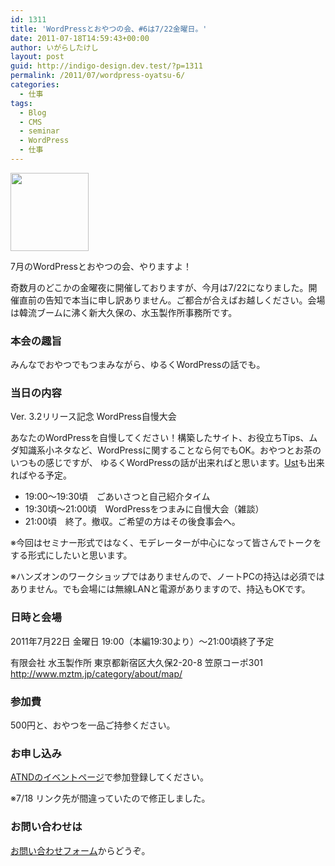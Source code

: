 ```yaml
---
id: 1311
title: 'WordPressとおやつの会、#6は7/22金曜日。'
date: 2011-07-18T14:59:43+00:00
author: いがらしたけし
layout: post
guid: http://indigo-design.dev.test/?p=1311
permalink: /2011/07/wordpress-oyatsu-6/
categories:
  - 仕事
tags:
  - Blog
  - CMS
  - seminar
  - WordPress
  - 仕事
---
```

<a href="https://indigo-design.org/2011/07/wordpress-oyatsu-6/wordpress-logo-notext-rgb/" rel="attachment wp-att-1314"><img src="https://indigo-design.org/wp-content/uploads/2011/07/wordpress-logo-notext-rgb.png" alt="" title="wordpress-logo-notext-rgb" width="125" height="125" class="alignnone size-full wp-image-1314" /></a>

7月のWordPressとおやつの会、やりますよ！

奇数月のどこかの金曜夜に開催しておりますが、今月は7/22になりました。開催直前の告知で本当に申し訳ありません。ご都合が合えばお越しください。会場は韓流ブームに沸く新大久保の、水玉製作所事務所です。

<h3>本会の趣旨</h3>

みんなでおやつでもつまみながら、ゆるくWordPressの話でも。

<h3>当日の内容</h3>

Ver. 3.2リリース記念 WordPress自慢大会

あなたのWordPressを自慢してください！構築したサイト、お役立ちTips、ムダ知識系小ネタなど、WordPressに関することなら何でもOK。おやつとお茶のいつもの感じですが、 ゆるくWordPressの話が出来ればと思います。<a href="http://www.ustream.tv/channel/webcreation-81">Ust</a>も出来ればやる予定。
<!--more-->
<ul>
<li>19:00～19:30頃　ごあいさつと自己紹介タイム</li>
	<li>19:30頃～21:00頃　WordPressをつまみに自慢大会（雑談）</li>
	<li>21:00頃　終了。撤収。ご希望の方はその後食事会へ。</li></ul>

※今回はセミナー形式ではなく、モデレーターが中心になって皆さんでトークをする形式にしたいと思います。

※ハンズオンのワークショップではありませんので、ノートPCの持込は必須ではありません。でも会場には無線LANと電源がありますので、持込もOKです。

<h3>日時と会場</h3>

2011年7月22日 金曜日 19:00（本編19:30より）～21:00頃終了予定

有限会社 水玉製作所
東京都新宿区大久保2-20-8 笠原コーポ301
<a href="http://www.mztm.jp/category/about/map/">http://www.mztm.jp/category/about/map/</a>

<h3>参加費</h3>

500円と、おやつを一品ご持参ください。

<h3>お申し込み</h3>

<a href="http://atnd.org/events/18086">ATNDのイベントページ</a>で参加登録してください。

※7/18 リンク先が間違っていたので修正しました。

<h3>お問い合わせは</h3>

<a href="https://indigo-design.org/about-the-author/#contact">お問い合わせフォーム</a>からどうぞ。
